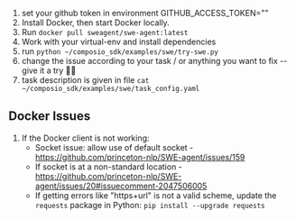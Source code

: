 1. set your github token in environment 
    GITHUB_ACCESS_TOKEN=""
2. Install Docker, then start Docker locally. 
3. Run `docker pull sweagent/swe-agent:latest`
4. Work with your virtual-env and install dependencies 
5. run `python ~/composio_sdk/examples/swe/try-swe.py`
6. change the issue according to your task / or anything you want to fix -- give it a try 🚀🚀 
7. task description is given in file `cat ~/composio_sdk/examples/swe/task_config.yaml`


## Docker Issues

1. If the Docker client is not working:
   - Socket issue: allow use of default socket - https://github.com/princeton-nlp/SWE-agent/issues/159
   - If socket is at a non-standard location - https://github.com/princeton-nlp/SWE-agent/issues/20#issuecomment-2047506005
   - If getting errors like "https+url" is not a valid scheme, update the `requests` package in Python:
    `pip install --upgrade requests`
